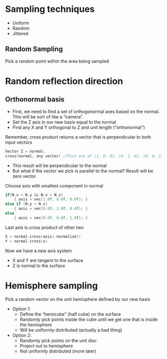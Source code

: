 # Sampling techniques
- Uniform
- Random
- Jittered
## Random Sampling
Pick a random point within the area being sampled

# Random reflection direction
## Orthonormal basis
- First, we need to find a set of orthogonormal axes based on the normal. This will be sort of like a “camera”.
- Set the Z axis in our new basis equal to the normal
- Find any X and Y orthogonal to Z and unit length (“orthonormal”)

Remember, cross product returns a vector that is perpendicular to both input vectors
```c
Vector Z = normal;
cross(normal, any vector) //Pick one of (1, 0, 0), (0, 1, 0), (0, 0, 1)
```
- This result will be perpendicular to the normal
- But what if the vector we pick is parallel to the normal? Result will be zero vector

Choose axis with smallest component in normal
```c
if(N.x < N.y && N.x < N.z)
    { axis = vec(1.0f, 0.0f, 0.0f); }
else if (N.y < N.z)
    { axis = vec(0.0f, 1.0f, 0.0f); }
else
    { axis = vec(0.0f, 0.0f, 1.0f); }
 ```
Last axis is cross product of other two
```c
X = normal.cross(axis).normalize()
Y = normal.cross(x)
```
Now we have a new axis system
- X and Y are tangent to the surface
- Z is normal to the surface

# Hemisphere sampling
Pick a random vector on the unit hemisphere defined by our new basis
- Option 1:
    - Define the “hemicube” (half cube) on the surface
    - Randomly pick points inside the cube until we get one that is inside the hemisphere
    - Will be uniformly distributed (actually a bad thing)
- Option 2:
    - Randomly pick points on the unit disc
    - Project out to hemisphere
    - Not uniformly distributed (more later)
